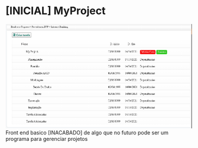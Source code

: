 # [INICIAL] MyProject

![Tela inicial](./home.png)
 Front end basico [INACABADO] de algo que no futuro pode ser um programa para gerenciar projetos

